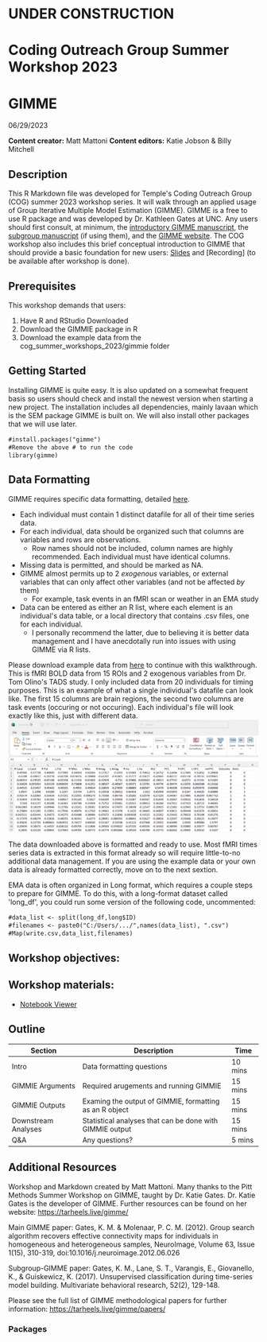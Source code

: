 # UNDER CONSTRUCTION
# Coding Outreach Group Summer Workshop 2023
# GIMME
06/29/2023

__**Content creator:**__ Matt Mattoni
__**Content editors:**__ Katie Jobson & Billy Mitchell

## Description
This R Markdown file was developed for Temple's Coding Outreach Group (COG) summer 2023 workshop series. It will walk through an applied usage of Group Iterative Multiple Model Estimation (GIMME). GIMME is a free to use R package and was developed by Dr. Kathleen Gates at UNC. Any users should first consult, at minimum, the [introductory GIMME manuscript](https://pubmed.ncbi.nlm.nih.gov/22732562/), the [subgroup manuscript](https://pubmed.ncbi.nlm.nih.gov/27925768/) (if using them), and the [GIMME website](https://tarheels.live/gimme/). The COG workshop also includes this brief conceptual introduction to GIMME that should provide a basic foundation for new users: [Slides]() and [Recording] (to be available after workshop is done).
  

## Prerequisites
This workshop demands that users:
1. Have R and RStudio Downloaded
2. Download the GIMMIE package in R
3. Download the example data from the cog_summer_workshops_2023/gimmie folder

## Getting Started
Installing GIMME is quite easy. It is also updated on a somewhat frequent basis so users should check and install the newest version when starting a new project. The installation includes all dependencies, mainly lavaan which is the SEM package GIMME is built on.
We will also install other packages that we will use later. 
```{r, message = FALSE}
#install.packages("gimme")
#Remove the above # to run the code
library(gimme)
```

## Data Formatting
GIMME requires specific data formatting, detailed [here](https://tarheels.live/gimme/preparing-data-and-environment-for-gimme/). 

* Each individual must contain 1 distinct datafile for all of their time series data. 
* For each individual, data should be organized such that columns are variables and rows are observations. 
  + Row names should not be included, column names are highly recommended. Each individual must have identical columns. 
* Missing data is permitted, and should be marked as NA. 
* GIMME almost permits up to 2 *exogenous* variables, or external variables that can only affect other variables (and not be affected *by* them)
  + For example, task events in an fMRI scan or weather in an EMA study
* Data can be entered as either an R list, where each element is an individual's data table, or a local directory that contains .csv files, one for each individual. 
  + I personally recommend the latter, due to believing it is better data management and I have anecdotally run into issues with using GIMME via R lists. 
  
Please download example data from [here](Data/) to continue with this walkthrough. This is fMRI BOLD data from 15 ROIs and 2 exogenous variables from Dr. Tom Olino's TADS study. I only included data from 20 individuals for timing purposes. 
This is an example of what a single individual's datafile can look like. The first 15 columns are brain regions, the second two columns are task events (occuring or not occuring). Each individual's file will look exactly like this, just with different data. 
![](images/Data_ex.png)

The data downloaded above is formatted and ready to use. Most fMRI times series data is extracted in this format already so will require little-to-no additional data management. If you are using the example data or your own data is already formatted correctly, move on to the next sextion. 

EMA data is often organized in Long format, which requires a couple steps to prepare for GIMME. To do this, with a long-format dataset called 'long_df', you could run some version of the following code, uncommented:
```{r}
#data_list <- split(long_df,long$ID)
#filenames <- paste0("C:/Users/.../",names(data_list), ".csv")
#Map(write.csv,data_list,filenames)
```
    
## Workshop objectives:


## Workshop materials:
- [Notebook Viewer](https://tu-coding-outreach-group.github.io/cog_summer_workshops_2023/gimme/index.html)

## Outline
| Section | Description | Time |
| --- | --- | --- |
| Intro | Data formatting questions | 10 mins |
| GIMMIE Arguments | Required arugements and running GIMMIE | 15 mins |
| GIMMIE Outputs | Examing the output of GIMMIE, formatting as an R object | 15 mins |
| Downstream Analyses | Statistical analyses that can be done with GIMMIE output | 15 mins |
| Q&A | Any questions? | 5 mins |


## Additional Resources
Workshop and Markdown created by Matt Mattoni. Many thanks to the Pitt Methods Summer Workshop on GIMME, taught by Dr. Katie Gates. 
Dr. Katie Gates is the developer of GIMME. Further resources can be found on her website: https://tarheels.live/gimme/

Main GIMME paper: 
Gates, K. M. & Molenaar, P. C. M. (2012). Group search algorithm recovers effective connectivity maps for individuals in homogeneous and heterogeneous samples, NeuroImage, Volume 63, Issue 1(15), 310-319, doi:10.1016/j.neuroimage.2012.06.026

Subgroup-GIMME paper:
Gates, K. M., Lane, S. T., Varangis, E., Giovanello, K., & Guiskewicz, K. (2017). Unsupervised classification during time-series model building. Multivariate behavioral research, 52(2), 129-148.

Please see the full list of GIMME methodological papers for further information: https://tarheels.live/gimme/papers/


### Packages

